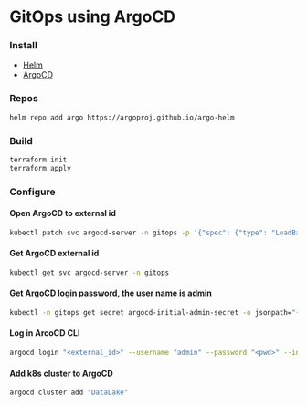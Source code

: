 # GitOps using ArgoCD

### Install
- [Helm](https://helm.sh/docs/intro/install/)
- [ArgoCD](https://argo-cd.readthedocs.io/en/stable/cli_installation/)

### Repos
~~~sh
helm repo add argo https://argoproj.github.io/argo-helm
~~~

### Build
~~~sh
terraform init
terraform apply
~~~

### Configure

#### Open ArgoCD to external id
~~~sh
kubectl patch svc argocd-server -n gitops -p '{"spec": {"type": "LoadBalancer"}}'
~~~

#### Get ArgoCD external id
~~~sh
kubectl get svc argocd-server -n gitops
~~~

#### Get ArgoCD login password, the user name is admin
~~~sh
kubectl -n gitops get secret argocd-initial-admin-secret -o jsonpath="{.data.password}" | base64 -d; echo
~~~

#### Log in ArcoCD CLI
~~~sh
argocd login "<external_id>" --username "admin" --password "<pwd>" --insecure
~~~

#### Add k8s cluster to ArgoCD
~~~sh
argocd cluster add "DataLake"
~~~
